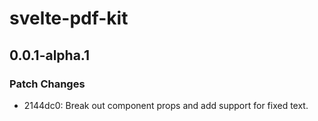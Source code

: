 # svelte-pdf-kit

## 0.0.1-alpha.1

### Patch Changes

- 2144dc0: Break out component props and add support for fixed text.
